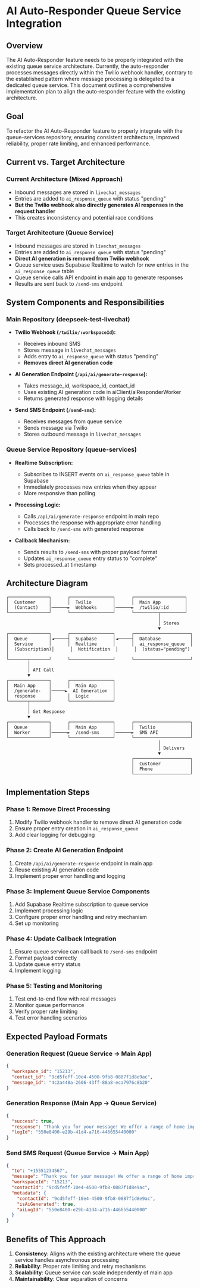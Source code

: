 # AI Auto-Responder Queue Service Integration

## Overview

The AI Auto-Responder feature needs to be properly integrated with the existing queue service architecture. Currently, the auto-responder processes messages directly within the Twilio webhook handler, contrary to the established pattern where message processing is delegated to a dedicated queue service. This document outlines a comprehensive implementation plan to align the auto-responder feature with the existing architecture.

## Goal

To refactor the AI Auto-Responder feature to properly integrate with the queue-services repository, ensuring consistent architecture, improved reliability, proper rate limiting, and enhanced performance.

## Current vs. Target Architecture

### Current Architecture (Mixed Approach)
- Inbound messages are stored in `livechat_messages`
- Entries are added to `ai_response_queue` with status "pending"
- **But the Twilio webhook also directly generates AI responses in the request handler**
- This creates inconsistency and potential race conditions

### Target Architecture (Queue Service)
- Inbound messages are stored in `livechat_messages`
- Entries are added to `ai_response_queue` with status "pending"
- **Direct AI generation is removed from Twilio webhook**
- Queue service uses Supabase Realtime to watch for new entries in the `ai_response_queue` table
- Queue service calls API endpoint in main app to generate responses
- Results are sent back to `/send-sms` endpoint

## System Components and Responsibilities

### Main Repository (deepseek-test-livechat)
- **Twilio Webhook (`/twilio/:workspaceId`):**
  - Receives inbound SMS
  - Stores message in `livechat_messages`
  - Adds entry to `ai_response_queue` with status "pending"
  - **Removes direct AI generation code**

- **AI Generation Endpoint (`/api/ai/generate-response`):**
  - Takes message_id, workspace_id, contact_id
  - Uses existing AI generation code in aiClient/aiResponderWorker
  - Returns generated response with logging details

- **Send SMS Endpoint (`/send-sms`):**
  - Receives messages from queue service
  - Sends message via Twilio
  - Stores outbound message in `livechat_messages`

### Queue Service Repository (queue-services)
- **Realtime Subscription:**
  - Subscribes to INSERT events on `ai_response_queue` table in Supabase
  - Immediately processes new entries when they appear
  - More responsive than polling

- **Processing Logic:**
  - Calls `/api/ai/generate-response` endpoint in main repo
  - Processes the response with appropriate error handling
  - Calls back to `/send-sms` with generated response

- **Callback Mechanism:**
  - Sends results to `/send-sms` with proper payload format
  - Updates `ai_response_queue` entry status to "complete"
  - Sets processed_at timestamp

## Architecture Diagram

```
┌───────────────┐      ┌────────────────┐      ┌───────────────────┐
│  Customer     │      │  Twilio        │      │  Main App         │
│  (Contact)    │──────►  Webhooks      │──────►  /twilio/:id      │
└───────────────┘      └────────────────┘      └─────────┬─────────┘
                                                         │
                                                         │ Stores
                                                         ▼
┌───────────────┐      ┌────────────────┐      ┌─────────────────────┐
│  Queue        │◄─────┤  Supabase      │◄─────┤  Database           │
│  Service      │      │  Realtime      │      │  ai_response_queue  │
│  (Subscription)│      │  Notification  │      │  (status="pending") │
└───────┬───────┘      └────────────────┘      └─────────────────────┘
        │
        │ API Call
        ▼
┌───────────────┐      ┌────────────────┐      
│  Main App     │      │  Main App      │      
│  /generate-   │─────►  AI Generation  │      
│  response     │      │  Logic         │      
└───────┬───────┘      └────────────────┘      
        │
        │ Get Response
        ▼
┌───────────────┐      ┌────────────────┐      ┌─────────────────────┐
│  Queue        │      │  Main App      │      │  Twilio             │
│  Worker       │──────►  /send-sms     │──────►  SMS API            │
└───────────────┘      └────────────────┘      └─────────────────────┘
                                                         │
                                                         │ Delivers
                                                         ▼
                                               ┌─────────────────────┐
                                               │  Customer           │
                                               │  Phone              │
                                               └─────────────────────┘
```

## Implementation Steps

### Phase 1: Remove Direct Processing
1. Modify Twilio webhook handler to remove direct AI generation code
2. Ensure proper entry creation in `ai_response_queue`
3. Add clear logging for debugging

### Phase 2: Create AI Generation Endpoint
1. Create `/api/ai/generate-response` endpoint in main app
2. Reuse existing AI generation code
3. Implement proper error handling and logging

### Phase 3: Implement Queue Service Components
1. Add Supabase Realtime subscription to queue service
2. Implement processing logic
3. Configure proper error handling and retry mechanism
4. Set up monitoring

### Phase 4: Update Callback Integration
1. Ensure queue service can call back to `/send-sms` endpoint
2. Format payload correctly
3. Update queue entry status
4. Implement logging

### Phase 5: Testing and Monitoring
1. Test end-to-end flow with real messages
2. Monitor queue performance
3. Verify proper rate limiting
4. Test error handling scenarios

## Expected Payload Formats

### Generation Request (Queue Service → Main App)
```json
{
  "workspace_id": "15213",
  "contact_id": "9cd5feff-10e4-4500-9fb8-0887f1d8e9ac",
  "message_id": "4c2a448a-2606-43ff-88a8-eca7976c8b20"
}
```

### Generation Response (Main App → Queue Service)
```json
{
  "success": true,
  "response": "Thank you for your message! We offer a range of home improvement services including kitchen remodeling, bathroom renovations, and custom cabinetry. Would you like more information about any specific service?",
  "logId": "550e8400-e29b-41d4-a716-446655440000"
}
```

### Send SMS Request (Queue Service → Main App)
```json
{
  "to": "+15551234567",
  "message": "Thank you for your message! We offer a range of home improvement services including kitchen remodeling, bathroom renovations, and custom cabinetry. Would you like more information about any specific service?",
  "workspaceId": "15213",
  "contactId": "9cd5feff-10e4-4500-9fb8-0887f1d8e9ac",
  "metadata": {
    "contactId": "9cd5feff-10e4-4500-9fb8-0887f1d8e9ac",
    "isAiGenerated": true,
    "aiLogId": "550e8400-e29b-41d4-a716-446655440000"
  }
}
```

## Benefits of This Approach

1. **Consistency**: Aligns with the existing architecture where the queue service handles asynchronous processing
2. **Reliability**: Proper rate limiting and retry mechanisms
3. **Scalability**: Queue service can scale independently of main app
4. **Maintainability**: Clear separation of concerns
